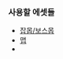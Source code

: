 ### 사용할 에셋들

- [잡몹/보스몹](https://assetstore.unity.com/publishers/23554)
- [맵](https://assetstore.unity.com/publishers/56083)
- 
